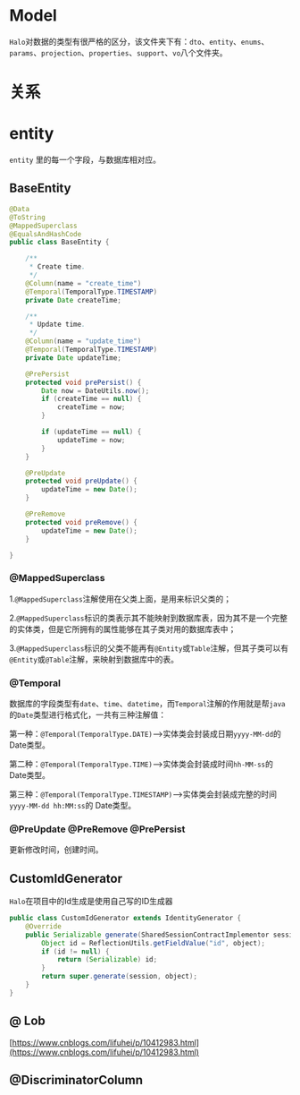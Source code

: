 # Model

`Halo`对数据的类型有很严格的区分，该文件夹下有：`dto`、`entity`、`enums`、`params`、`projection`、`properties`、`support`、`vo`八个文件夹。

# 关系



# entity

`entity` 里的每一个字段，与数据库相对应。

## BaseEntity

```java
@Data
@ToString
@MappedSuperclass
@EqualsAndHashCode
public class BaseEntity {

    /**
     * Create time.
     */
    @Column(name = "create_time")
    @Temporal(TemporalType.TIMESTAMP)
    private Date createTime;

    /**
     * Update time.
     */
    @Column(name = "update_time")
    @Temporal(TemporalType.TIMESTAMP)
    private Date updateTime;

    @PrePersist
    protected void prePersist() {
        Date now = DateUtils.now();
        if (createTime == null) {
            createTime = now;
        }

        if (updateTime == null) {
            updateTime = now;
        }
    }

    @PreUpdate
    protected void preUpdate() {
        updateTime = new Date();
    }

    @PreRemove
    protected void preRemove() {
        updateTime = new Date();
    }

}
```

### @MappedSuperclass

1.`@MappedSuperclass`注解使用在父类上面，是用来标识父类的；

2.`@MappedSuperclass`标识的类表示其不能映射到数据库表，因为其不是一个完整的实体类，但是它所拥有的属性能够在其子类对用的数据库表中；

3.`@MappedSuperclass`标识的父类不能再有`@Entity`或`Table`注解，但其子类可以有`@Entity`或`@Table`注解，来映射到数据库中的表。

### @Temporal

数据库的字段类型有`date`、`time`、`datetime`，而`Temporal`注解的作用就是帮`java`的`Date`类型进行格式化，一共有三种注解值：

第一种：`@Temporal(TemporalType.DATE)`—>实体类会封装成日期`yyyy-MM-dd`的 Date类型。

第二种：`@Temporal(TemporalType.TIME)`—>实体类会封装成时间`hh-MM-ss`的 Date类型。

第三种：`@Temporal(TemporalType.TIMESTAMP)`—>实体类会封装成完整的时间`yyyy-MM-dd hh:MM:ss`的 Date类型。

### @PreUpdate @PreRemove @PrePersist

更新修改时间，创建时间。

## CustomIdGenerator

`Halo`在项目中的Id生成是使用自己写的ID生成器

```java
public class CustomIdGenerator extends IdentityGenerator {
    @Override
    public Serializable generate(SharedSessionContractImplementor session, Object object) {
        Object id = ReflectionUtils.getFieldValue("id", object);
        if (id != null) {
            return (Serializable) id;
        }
        return super.generate(session, object);
    }
}
```

## @ Lob

[https://www.cnblogs.com/lifuhei/p/10412983.html](https://www.cnblogs.com/lifuhei/p/10412983.html)

## @DiscriminatorColumn